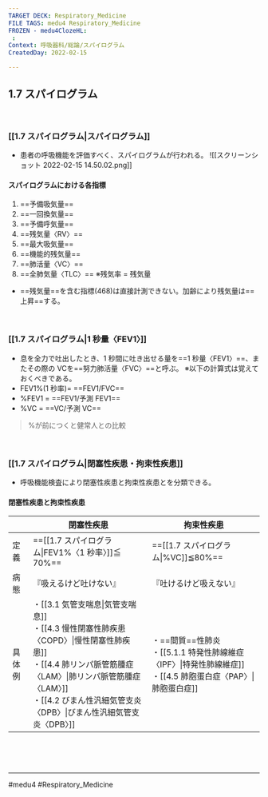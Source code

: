 ```yaml
---
TARGET DECK: Respiratory_Medicine
FILE TAGS: medu4 Respiratory_Medicine
FROZEN - medu4ClozeHL:
 : 
Context: 呼吸器科/総論/スパイログラム
CreatedDay: 2022-02-15

---
```


## 1.7 スパイログラム

<br>

### [[1.7 スパイログラム|スパイログラム]]
* 患者の呼吸機能を評価すべく、スパイログラムが行われる。
![[スクリーンショット 2022-02-15 14.50.02.png]]
#### スパイログラムにおける各指標
1. ==予備吸気量== 
2. ==一回換気量==
3. ==予備呼気量==
4. ==残気量〈RV〉==
5. ==最大吸気量==
6. ==機能的残気量==
7. ==肺活量〈VC〉==
8. ==全肺気量〈TLC〉==
※残気率 = 残気量
* ==残気量==を含む指標(468)は直接計測できない。加齢により残気量は==上昇==する。
<!--ID: 1644912106407-->


<br>

### [[1.7 スパイログラム|1 秒量〈FEV1〉]]
* 息を全力で吐出したとき、1 秒間に吐き出せる量を==1 秒量〈FEV1〉==、またその際の VCを==努力肺活量〈FVC〉==と呼ぶ。
 ※以下の計算式は覚えておくべきである。
* FEV1%(1 秒率)= ==FEV1/FVC==
* %FEV1 = ==FEV1/予測 FEV1==
* %VC = ==VC/予測 VC==
>%が前につくと健常人との比較
<!--ID: 1644912106421-->




<br>

### [[1.7 スパイログラム|閉塞性疾患・拘束性疾患]]
* 呼吸機能検査により閉塞性疾患と拘束性疾患とを分類できる。
#### 閉塞性疾患と拘束性疾患
| |閉塞性疾患|拘束性疾患|
|---|---|---|
|定義|==[[1.7 スパイログラム\|FEV1%〈1 秒率〉]]≦ 70%==|==[[1.7 スパイログラム\|%VC]]≦80%==|
|病態|『吸えるけど吐けない』|『吐けるけど吸えない』|
|具体例|・[[3.1 気管支喘息\|気管支喘息]]<br>・[[4.3 慢性閉塞性肺疾患〈COPD〉\|慢性閉塞性肺疾患]]<br>・[[4.4 肺リンパ脈管筋腫症〈LAM〉\|肺リンパ脈管筋腫症〈LAM〉]]<br>・[[4.2 びまん性汎細気管支炎〈DPB〉\|びまん性汎細気管支炎〈DPB〉]]|・==間質==性肺炎<br>・[[5.1.1 特発性肺線維症〈IPF〉\|特発性肺線維症]]<br>・[[4.5 肺胞蛋白症〈PAP〉\|肺胞蛋白症]]|
<!--ID: 1644912106432-->




<br><br><br>

---
#medu4 #Respiratory_Medicine